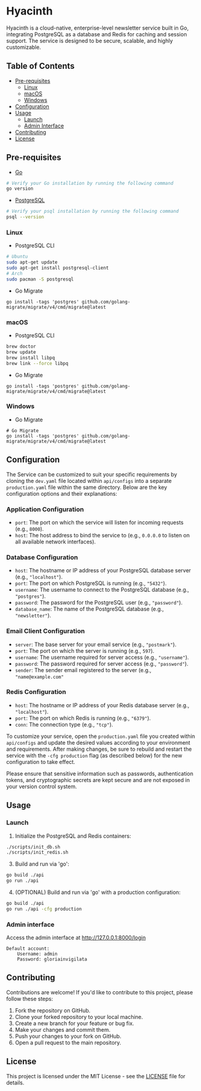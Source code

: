 # Hyacinth

Hyacinth is a cloud-native, enterprise-level newsletter service built in Go, integrating PostgreSQL as a database and Redis for caching and session support. The service is designed to be secure, scalable, and highly customizable.

## Table of Contents

- [Pre-requisites](#pre-requisites)
    - [Linux](#linux)
    - [macOS](#macos)
    - [Windows](#windows)
- [Configuration](#configuration)
- [Usage](#usage)
  - [Launch](#launch)
  - [Admin Interface](#admin-interface)
- [Contributing](#contributing)
- [License](#license)

## Pre-requisites

- [Go](https://go.dev/doc/install)
```bash
# Verify your Go installation by running the following command
go version
```

- [PostgreSQL](https://www.postgresql.org/download/)
```bash
# Verify your psql installation by running the following command
psql --version
```

### Linux
- PostgreSQL CLI
```bash
# Ubuntu 
sudo apt-get update
sudo apt-get install postgresql-client
# Arch 
sudo pacman -S postgresql
```

- Go Migrate
```
go install -tags 'postgres' github.com/golang-migrate/migrate/v4/cmd/migrate@latest
```

### macOS
- PostgreSQL CLI
```bash
brew doctor
brew update
brew install libpq
brew link --force libpq
```

- Go Migrate
```
go install -tags 'postgres' github.com/golang-migrate/migrate/v4/cmd/migrate@latest
```

### Windows
- Go Migrate
```
# Go Migrate
go install -tags 'postgres' github.com/golang-migrate/migrate/v4/cmd/migrate@latest
```

## Configuration

The Service can be customized to suit your specific requirements by cloning the `dev.yaml` file located within `api/configs` into a separate `production.yaml` file within the same directory. Below are the key configuration options and their explanations:

### Application Configuration

- `port`: The port on which the service will listen for incoming requests (e.g., `8000`).
- `host`: The host address to bind the service to (e.g., `0.0.0.0` to listen on all available network interfaces).

### Database Configuration

- `host`: The hostname or IP address of your PostgreSQL database server (e.g., `"localhost"`).
- `port`: The port on which PostgreSQL is running (e.g., `"5432"`).
- `username`: The username to connect to the PostgreSQL database (e.g., `"postgres"`).
- `password`: The password for the PostgreSQL user (e.g., `"password"`).
- `database_name`: The name of the PostgreSQL database (e.g., `"newsletter"`).

### Email Client Configuration

- `server`: The base server for your email service (e.g., `"postmark"`).
- `port`: The port on which the server is running (e.g., `597`).
- `username`: The username required for server access (e.g., `"username"`).
- `password`: The password required for server access (e.g., `"password"`).
- `sender`: The sender email registered to the server (e.g., `"name@example.com"`

### Redis Configuration

- `host`: The hostname or IP address of your Redis database server (e.g., `"localhost"`).
- `port`: The port on which Redis is running (e.g., `"6379"`).
- `conn`: The connection type (e.g., `"tcp"`).

To customize your service, open the `production.yaml` file you created within `api/configs` and update the desired values according to your environment and requirements. After making changes, be sure to rebuild and restart the service with the `-cfg production` flag (as described below) for the new configuration to take effect.

Please ensure that sensitive information such as passwords, authentication tokens, and cryptographic secrets are kept secure and are not exposed in your version control system.

## Usage
### Launch

1. Initialize the PostgreSQL and Redis containers:

```bash
./scripts/init_db.sh
./scripts/init_redis.sh
```

3. Build and run via 'go':
```bash
go build ./api
go run ./api
```

4. (OPTIONAL) Build and run via 'go' with a production configuration:
```bash
go build ./api
go run ./api -cfg production
```

### Admin interface
Access the admin interface at http://127.0.0.1:8000/login

    Default account:
        Username: admin
        Password: gloriainvigilata

## Contributing

Contributions are welcome! If you'd like to contribute to this project, please follow these steps:

1. Fork the repository on GitHub.
2. Clone your forked repository to your local machine.
3. Create a new branch for your feature or bug fix.
4. Make your changes and commit them.
5. Push your changes to your fork on GitHub.
6. Open a pull request to the main repository.

## License

This project is licensed under the MIT License - see the [LICENSE](LICENSE) file for details.

